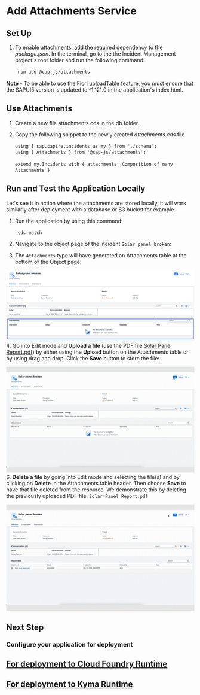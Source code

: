 # Add Attachments Service


## Set Up

1. To enable attachments, add the required dependency to the *package.json*. In the terminal, go to the the Incident Management project's root folder and run the following command:  
   
   ```bash
    npm add @cap-js/attachments
   ```
**Note** - To be able to use the Fiori uploadTable feature, you must ensure that the SAPUI5 version is updated to ^1.121.0 in the application's index.html.


## Use Attachments
1. Create a new file attachments.cds in the db folder.

2. Copy the following snippet to the newly created *attachments.cds* file

   ```cds
   using { sap.capire.incidents as my } from './schema';
   using { Attachments } from '@cap-js/attachments';

   extend my.Incidents with { attachments: Composition of many Attachments }
   ```

## Run and Test the Application Locally

Let's see it in action where the attachments are stored locally, it will work similarly after deployment with a database or S3 bucket for example.


1. Run the application by using this command:

   ```bash
    cds watch
   ```
2. Navigate to the object page of the incident `Solar panel broken`:


3. The `Attachments` type will have generated an Attachments table at the bottom of the Object page:

![open BAS folder](./images/facet.png)
4. Go into Edit mode and **Upload a file** (use the PDF file [Solar Panel Report.pdf](./Solar_Panel_Report.pdf)) by either using the **Upload** button on the Attachments table or by using drag and drop. Click the **Save** button to store the file:

![Upload file](./images/upload.gif)
6. **Delete a file** by going into Edit mode and selecting the file(s) and by clicking on **Delete** in the Attachments table header. Then choose **Save** to have that file deleted from the resource. We demonstrate this by deleting the previously uploaded PDF file: `Solar Panel Report.pdf`

![delete file](./images/delete.gif)


## Next Step

### Configure your application for deployment
## [For deployment to Cloud Foundry Runtime](./deploy/cf/prep-for-prod.md)
## [For deployment to Kyma Runtime](./deploy/kyma/prep-for-prod.md)




   
